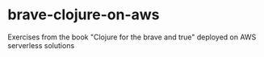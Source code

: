 # brave-clojure-on-aws
Exercises from the book "Clojure for the brave and true" deployed on AWS serverless solutions
